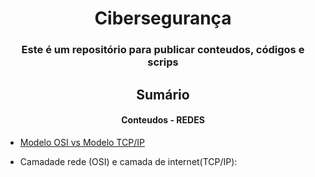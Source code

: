 <h1 align="center">Cibersegurança</h1> 
<h3 align="center">Este é um repositório para publicar conteudos, códigos e scrips</h3>

##
<h2 align="center">Sumário</h2>
<h4 align="center">Conteudos - REDES</h4>

- <a href="https://github.com/carolineccarvalho/cybersecurity/blob/main/contents%20/OsiTcpIp.md" target="_blank">Modelo OSI vs Modelo TCP/IP</a>

- Camadade rede (OSI) e camada de internet(TCP/IP):
